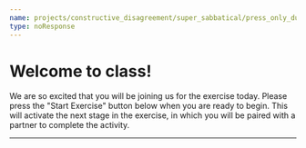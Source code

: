 ```yaml
---
name: projects/constructive_disagreement/super_sabbatical/press_only_during_class.md
type: noResponse
---
```


# Welcome to class!

We are so excited that you will be joining us for the exercise today. Please press the "Start Exercise" button below when you are ready to begin. This will activate the next stage in the exercise, in which you will be paired with a partner to complete the activity.

---
